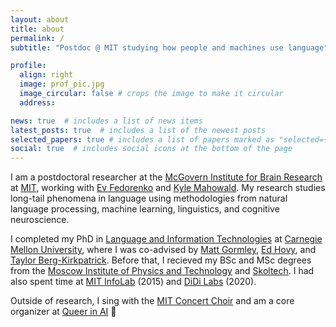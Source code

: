 ```yaml
---
layout: about
title: about
permalink: /
subtitle: "Postdoc @ MIT studying how people and machines use language"

profile:
  align: right
  image: prof_pic.jpg
  image_circular: false # crops the image to make it circular
  address: 

news: true  # includes a list of news items
latest_posts: true  # includes a list of the newest posts
selected_papers: true # includes a list of papers marked as "selected={true}"
social: true  # includes social icons at the bottom of the page
---
```


I am a postdoctoral researcher at the [McGovern Institute for Brain Research](https://mcgovern.mit.edu/) at [MIT](https://mit.edu/), working with [Ev Fedorenko](https://evlab.mit.edu/) and [Kyle Mahowald](https://mahowak.github.io/). My research studies long-tail phenomena in language using methodologies from natural language processing, machine learning, linguistics, and cognitive neuroscience.

I completed my PhD in [Language and Information Technologies](http://www.lti.cs.cmu.edu/) at [Carnegie Mellon University](https://www.cmu.edu/), where I was co-advised by [Matt Gormley](http://www.cs.cmu.edu/~mgormley/), [Ed Hovy](http://www.cs.cmu.edu/~hovy/), and [Taylor Berg-Kirkpatrick](http://icebergnlp.github.io/).
Before that, I recieved my BSc and MSc degrees from the [Moscow Institute of Physics and Technology](https://mipt.ru/english/) and [Skoltech](http://www.skoltech.ru/en/). I had also spent time at [MIT InfoLab](https://groups.csail.mit.edu/infolab/) (2015) and [DiDi Labs](https://www.didiglobal.com/science/ailabs) (2020).

Outside of research, I sing with the [MIT Concert Choir](http://web.mit.edu/21m401/www/) and am a core organizer at [Queer in AI](https://www.queerinai.com/) 🌈